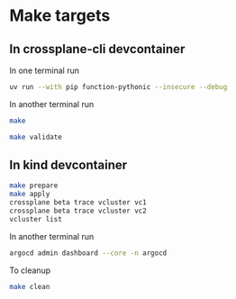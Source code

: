 # Make targets

## In crossplane-cli devcontainer

In one terminal run

```bash
uv run --with pip function-pythonic --insecure --debug
```

In another terminal run

```bash
make
```

```bash
make validate
```

## In kind devcontainer

```bash
make prepare
make apply
crossplane beta trace vcluster vc1
crossplane beta trace vcluster vc2
vcluster list
```

In another terminal run

```bash
argocd admin dashboard --core -n argocd
```

To cleanup

```bash
make clean
```
